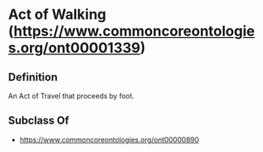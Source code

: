 # Act of Walking (https://www.commoncoreontologies.org/ont00001339)

## Definition
An Act of Travel that proceeds by foot.

## Subclass Of
- https://www.commoncoreontologies.org/ont00000890

